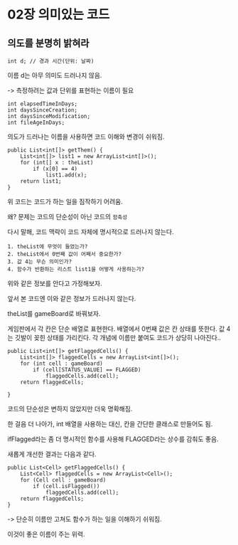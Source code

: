 # 02장 의미있는 코드

## 의도를 분명히 밝혀라

```
int d; // 경과 시간(단위: 날짜)
```

이름 d는 아무 의미도 드러나지 않음.

-> 측정하려는 값과 단위를 표현하는 이름이 필요

```
int elapsedTimeInDays;
int daysSinceCreation;
int daysSinceModification;
int fileAgeInDays;
```

의도가 드러나는 이름을 사용하면 코드 이해와 변경이 쉬워짐.

```
public List<int[]> getThem() {
    List<int[]> list1 = new ArrayList<int[]>();
    for (int[] x : theList)
        if (x[0] == 4)
            list1.add(x);
    return list1;
}
```
위 코드는 코드가 하는 일을 짐작하기 어려움.

왜? 문제는 코드의 단순성이 아닌 코드의 `함축성`

다시 말해, 코드 맥락이 코드 자체에 명시적으로 드러나지 않는다.

```
1. theList에 무엇이 들었는가?
2. theList에서 0번째 값이 어째서 중요한가?
3. 값 4는 무슨 의미인가?
4. 함수가 반환하는 리스트 list1을 어떻게 사용하는가?
```
위와 같은 정보를 안다고 가정해보자.

앞서 본 코드엔 이와 같은 정보가 드러나지 않는다.

theList를 gameBoard로 바꿔보자.

게임판에서 각 칸은 단순 배열로 표현한다. 배열에서 0번째 값은 칸 상태를 뜻한다. 값 4는 깃발이 꽂힌 상태를 가리킨다. 각 개념에 이름만 붙여도 코드가 상당히 나아진다..

```
public List<int[]> getFlaggedCells() {
    List<int[]> flaggedCells = new ArrayList<int[]>();
    for (int cell : gameBoard)
        if (cell[STATUS_VALUE] == FLAGGED)
            flaggedCells.add(cell);
    return flaggedCells;

}
```
코드의 단순성은 변하지 않았지만 더욱 명확해짐.

한 걸음 더 나아가, int 배열을 사용하는 대신, 칸을 간단한 클래스로 만들어도 됨.

ifFlagged라는 좀 더 명시적인 함수를 사용해 FLAGGED라는 상수를 감춰도 좋음.

새롭게 개선한 결과는 다음과 같다.

```
public List<Cell> getFlaggedCells() {
    List<Cell> flaggedCells = new ArrayList<Cell>();
    for (Cell cell : gameBoard)
        if (cell.isFlagged())
            flaggedCells.add(cell);
    return flaggedCells;
}
```

-> 단순히 이름만 고쳐도 함수가 하는 일을 이해하기 쉬워짐.

이것이 좋은 이름이 주는 위력.
